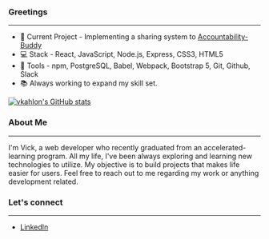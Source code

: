 ### Greetings
---

- :construction: Current Project - Implementing a sharing system to [Accountability-Buddy](https://github.com/vkahlon/accountability-buddy)
- :computer: Stack - React, JavaScript, Node.js, Express, CSS3, HTML5
- :hammer: Tools - npm, PostgreSQL, Babel, Webpack, Bootstrap 5, Git, Github, Slack
- :books: Always working to expand my skill set.

[![vkahlon's GitHub stats](https://github-readme-stats.vercel.app/api?username=vkahlon&theme=github_dark&&show_icons=true&hide=stars,contribs)](https://github.com/vkahlon/github-readme-stats)

### About Me
---

I'm Vick, a web developer who recently graduated from an accelerated-learning program.  All my life, I've been always exploring and learning new technologies to utilize. My objective is to build projects that makes life easier for users. Feel free to reach out to me regarding my work or anything development related. 

### Let's connect
---
- [LinkedIn](https://www.linkedin.com/in/vickramkahlon/)
